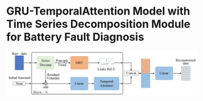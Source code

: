 # GRU-TemporalAttention Model with Time Series Decomposition Module for Battery Fault Diagnosis





![model](pic\model.png)



